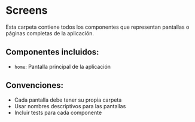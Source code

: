 # Screens

Esta carpeta contiene todos los componentes que representan pantallas o páginas completas de la aplicación.

## Componentes incluidos:
- `home`: Pantalla principal de la aplicación

## Convenciones:
- Cada pantalla debe tener su propia carpeta
- Usar nombres descriptivos para las pantallas
- Incluir tests para cada componente

